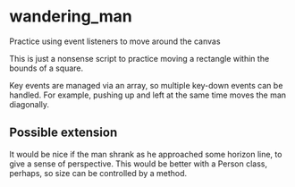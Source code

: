 # wandering_man
Practice using event listeners to move around the canvas

This is just a nonsense script to practice moving a rectangle within the bounds of a square.

Key events are managed via an array, so multiple key-down events can be handled. For example, pushing up and left at the same time moves the man diagonally.

Possible extension
------------------

It would be nice if the man shrank as he approached some horizon line, to give a sense of perspective.
This would be better with a Person class, perhaps, so size can be controlled by a method.
